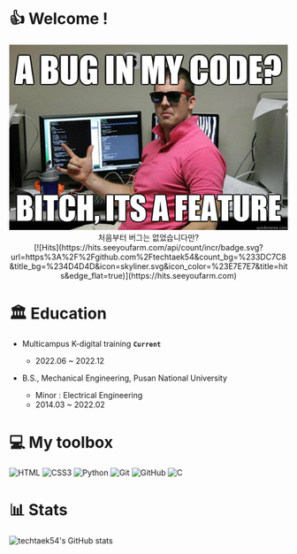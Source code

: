 # 👍 Welcome !

<div align="center">
    <img src="./README.assets/nobug.jpg">
</div>

<div align="center">처음부터 버그는 없었습니다만?</div>



<div align="center">
  [![Hits](https://hits.seeyoufarm.com/api/count/incr/badge.svg?url=https%3A%2F%2Fgithub.com%2Ftechtaek54&count_bg=%233DC7C8&title_bg=%234D4D4D&icon=skyliner.svg&icon_color=%23E7E7E7&title=hits&edge_flat=true)](https://hits.seeyoufarm.com)
</div>


# 🏛 Education

- Multicampus K-digital training  **`Current`**

  - 2022.06 ~ 2022.12



- B.S., Mechanical Engineering, Pusan National University
  - Minor : Electrical Engineering
  - 2014.03 ~ 2022.02






# 💻 My toolbox

<img alt="HTML" src ="https://img.shields.io/badge/HTML5-E34F26.svg?&style=for-the-badge&logo=HTML5&logoColor=white"/>     <img alt="CSS3" src ="https://img.shields.io/badge/CSS3-1572B6.svg?&style=for-the-badge&logo=CSS3&logoColor=white"/>     <img alt="Python" src ="https://img.shields.io/badge/Python-3776AB.svg?&style=for-the-badge&logo=Python&logoColor=white"/>     <img alt="Git" src ="https://img.shields.io/badge/Git-F05032.svg?&style=for-the-badge&logo=Git&logoColor=white"/>     <img alt="GitHub" src ="https://img.shields.io/badge/GitHub-181717.svg?&style=for-the-badge&logo=GitHub&logoColor=white"/>     <img alt="C" src ="https://img.shields.io/badge/C-A8B9CC.svg?&style=for-the-badge&logo=C&logoColor=white"/>









# 📊 Stats
![techtaek54's GitHub stats](https://github-readme-stats.vercel.app/api?username=techtaek54&show_icons=true&theme=tokyonight)

